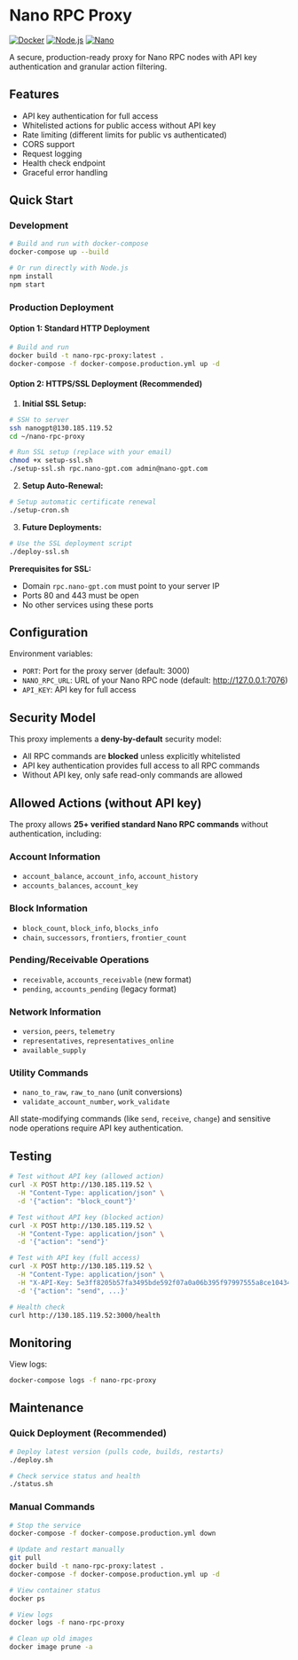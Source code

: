# Nano RPC Proxy

[![Docker](https://img.shields.io/badge/docker-%230db7ed.svg?style=for-the-badge&logo=docker&logoColor=white)](https://www.docker.com/)
[![Node.js](https://img.shields.io/badge/node.js-6DA55F?style=for-the-badge&logo=node.js&logoColor=white)](https://nodejs.org/)
[![Nano](https://img.shields.io/badge/Nano-4A90E2?style=for-the-badge&logo=nano&logoColor=white)](https://nano.org/)

A secure, production-ready proxy for Nano RPC nodes with API key authentication and granular action filtering.

## Features

- API key authentication for full access
- Whitelisted actions for public access without API key
- Rate limiting (different limits for public vs authenticated)
- CORS support
- Request logging
- Health check endpoint
- Graceful error handling

## Quick Start

### Development

```bash
# Build and run with docker-compose
docker-compose up --build

# Or run directly with Node.js
npm install
npm start
```

### Production Deployment

#### Option 1: Standard HTTP Deployment
```bash
# Build and run
docker build -t nano-rpc-proxy:latest .
docker-compose -f docker-compose.production.yml up -d
```

#### Option 2: HTTPS/SSL Deployment (Recommended)

1. **Initial SSL Setup:**
```bash
# SSH to server
ssh nanogpt@130.185.119.52
cd ~/nano-rpc-proxy

# Run SSL setup (replace with your email)
chmod +x setup-ssl.sh
./setup-ssl.sh rpc.nano-gpt.com admin@nano-gpt.com
```

2. **Setup Auto-Renewal:**
```bash
# Setup automatic certificate renewal
./setup-cron.sh
```

3. **Future Deployments:**
```bash
# Use the SSL deployment script
./deploy-ssl.sh
```

**Prerequisites for SSL:**
- Domain `rpc.nano-gpt.com` must point to your server IP
- Ports 80 and 443 must be open
- No other services using these ports

## Configuration

Environment variables:
- `PORT`: Port for the proxy server (default: 3000)
- `NANO_RPC_URL`: URL of your Nano RPC node (default: http://127.0.0.1:7076)
- `API_KEY`: API key for full access

## Security Model

This proxy implements a **deny-by-default** security model:
- All RPC commands are **blocked** unless explicitly whitelisted
- API key authentication provides full access to all RPC commands
- Without API key, only safe read-only commands are allowed

## Allowed Actions (without API key)

The proxy allows **25+ verified standard Nano RPC commands** without authentication, including:

### Account Information
- `account_balance`, `account_info`, `account_history`
- `accounts_balances`, `account_key`

### Block Information  
- `block_count`, `block_info`, `blocks_info`
- `chain`, `successors`, `frontiers`, `frontier_count`

### Pending/Receivable Operations
- `receivable`, `accounts_receivable` (new format)
- `pending`, `accounts_pending` (legacy format)

### Network Information
- `version`, `peers`, `telemetry`
- `representatives`, `representatives_online`
- `available_supply`

### Utility Commands
- `nano_to_raw`, `raw_to_nano` (unit conversions)
- `validate_account_number`, `work_validate`

All state-modifying commands (like `send`, `receive`, `change`) and sensitive node operations require API key authentication.

## Testing

```bash
# Test without API key (allowed action)
curl -X POST http://130.185.119.52 \
  -H "Content-Type: application/json" \
  -d '{"action": "block_count"}'

# Test without API key (blocked action)
curl -X POST http://130.185.119.52 \
  -H "Content-Type: application/json" \
  -d '{"action": "send"}'

# Test with API key (full access)
curl -X POST http://130.185.119.52 \
  -H "Content-Type: application/json" \
  -H "X-API-Key: 5e3ff8205b57fa3495bde592f07a0a06b395f97997555a8ce104347f651d63eb" \
  -d '{"action": "send", ...}'

# Health check
curl http://130.185.119.52:3000/health
```

## Monitoring

View logs:
```bash
docker-compose logs -f nano-rpc-proxy
```

## Maintenance

### Quick Deployment (Recommended)
```bash
# Deploy latest version (pulls code, builds, restarts)
./deploy.sh

# Check service status and health
./status.sh
```

### Manual Commands
```bash
# Stop the service
docker-compose -f docker-compose.production.yml down

# Update and restart manually
git pull
docker build -t nano-rpc-proxy:latest .
docker-compose -f docker-compose.production.yml up -d

# View container status
docker ps

# View logs
docker logs -f nano-rpc-proxy

# Clean up old images
docker image prune -a
```